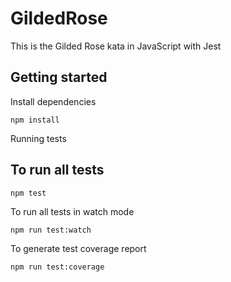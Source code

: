 # GildedRose
This is the Gilded Rose kata in JavaScript with Jest

## Getting started

Install dependencies

```
npm install
```
Running tests

## To run all tests

```
npm test
```
To run all tests in watch mode

```
npm run test:watch
```
To generate test coverage report

```
npm run test:coverage
```
